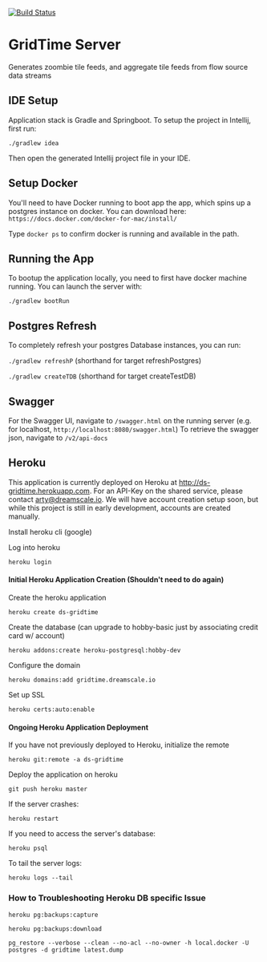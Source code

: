 [![Build Status](https://travis-ci.org/dreamscale/gridtime.svg?branch=master)](https://travis-ci.org/dreamscale/gridtime)

# GridTime Server
Generates zoombie tile feeds, and aggregate tile feeds from flow source data streams

## IDE Setup

Application stack is Gradle and Springboot.  To setup the project in Intellij, first run:

`./gradlew idea`

Then open the generated Intellij project file in your IDE.

## Setup Docker

You'll need to have Docker running to boot app the app, which spins up a postgres instance on docker.
You can download here: `https://docs.docker.com/docker-for-mac/install/`

Type `docker ps` to confirm docker is running and available in the path.

## Running the App

To bootup the application locally, you need to first have docker machine running. 
You can launch the server with:

`./gradlew bootRun`

## Postgres Refresh

To completely refresh your postgres Database instances, you can run:

`./gradlew refreshP` (shorthand for target refreshPostgres)

`./gradlew createTDB` (shorthand for target createTestDB)

## Swagger

For the Swagger UI, navigate to `/swagger.html` on the running server (e.g. for localhost, `http://localhost:8080/swagger.html`)
To retrieve the swagger json, navigate to `/v2/api-docs`


## Heroku

This application is currently deployed on Heroku at http://ds-gridtime.herokuapp.com.  For an API-Key on the shared service, 
please contact arty@dreamscale.io.  We will have account creation setup soon, but while this project is still in early 
development, accounts are created manually.

Install heroku cli (google)

Log into heroku

`heroku login`

#### Initial Heroku Application Creation (Shouldn't need to do again)

Create the heroku application

`heroku create ds-gridtime`

Create the database (can upgrade to hobby-basic just by associating credit card w/ account)

`heroku addons:create heroku-postgresql:hobby-dev`

Configure the domain

`heroku domains:add gridtime.dreamscale.io`

Set up SSL

`heroku certs:auto:enable`

#### Ongoing Heroku Application Deployment

If you have not previously deployed to Heroku, initialize the remote

`heroku git:remote -a ds-gridtime`

Deploy the application on heroku

`git push heroku master`

If the server crashes:

`heroku restart`

If you need to access the server's database:

`heroku psql`

To tail the server logs:

`heroku logs --tail`

### How to Troubleshooting Heroku DB specific Issue

`heroku pg:backups:capture`

`heroku pg:backups:download`

`pg_restore --verbose --clean --no-acl --no-owner -h local.docker -U postgres -d gridtime latest.dump`
